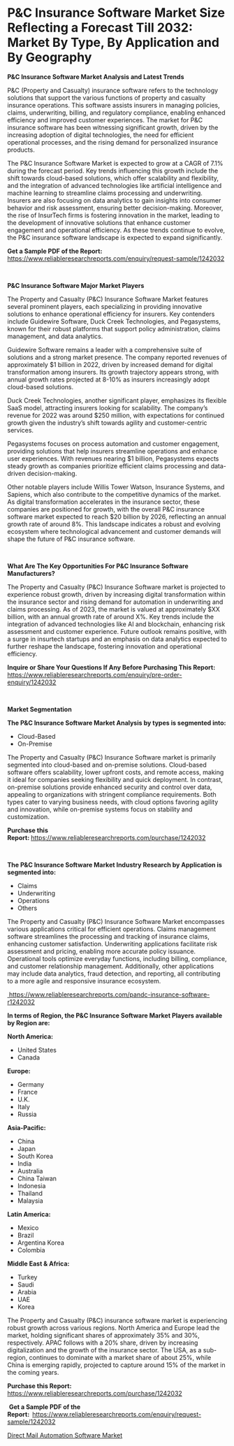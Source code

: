 <p><h1>P&C Insurance Software Market Size Reflecting a Forecast Till 2032: Market By Type, By Application and By Geography</h1></p><p><strong>P&C Insurance Software Market Analysis and Latest Trends</strong></p>
<p><p>P&C (Property and Casualty) insurance software refers to the technology solutions that support the various functions of property and casualty insurance operations. This software assists insurers in managing policies, claims, underwriting, billing, and regulatory compliance, enabling enhanced efficiency and improved customer experiences. The market for P&C insurance software has been witnessing significant growth, driven by the increasing adoption of digital technologies, the need for efficient operational processes, and the rising demand for personalized insurance products.</p><p>The P&C Insurance Software Market is expected to grow at a CAGR of 7.1% during the forecast period. Key trends influencing this growth include the shift towards cloud-based solutions, which offer scalability and flexibility, and the integration of advanced technologies like artificial intelligence and machine learning to streamline claims processing and underwriting. Insurers are also focusing on data analytics to gain insights into consumer behavior and risk assessment, ensuring better decision-making. Moreover, the rise of InsurTech firms is fostering innovation in the market, leading to the development of innovative solutions that enhance customer engagement and operational efficiency. As these trends continue to evolve, the P&C insurance software landscape is expected to expand significantly.</p></p>
<p><strong>Get a Sample PDF of the Report:&nbsp;</strong> <a href="https://www.reliableresearchreports.com/enquiry/request-sample/1242032?utm_campaign=2243&utm_medium=2&utm_source=Github&utm_content=ia&utm_term=10032025&utm_id=pc-insurance-software">https://www.reliableresearchreports.com/enquiry/request-sample/1242032</a></p>
<p>&nbsp;</p>
<p><strong>P&C Insurance Software Major Market Players</strong></p>
<p><p>The Property and Casualty (P&C) Insurance Software Market features several prominent players, each specializing in providing innovative solutions to enhance operational efficiency for insurers. Key contenders include Guidewire Software, Duck Creek Technologies, and Pegasystems, known for their robust platforms that support policy administration, claims management, and data analytics.</p><p>Guidewire Software remains a leader with a comprehensive suite of solutions and a strong market presence. The company reported revenues of approximately $1 billion in 2022, driven by increased demand for digital transformation among insurers. Its growth trajectory appears strong, with annual growth rates projected at 8-10% as insurers increasingly adopt cloud-based solutions.</p><p>Duck Creek Technologies, another significant player, emphasizes its flexible SaaS model, attracting insurers looking for scalability. The company’s revenue for 2022 was around $250 million, with expectations for continued growth given the industry’s shift towards agility and customer-centric services.</p><p>Pegasystems focuses on process automation and customer engagement, providing solutions that help insurers streamline operations and enhance user experiences. With revenues nearing $1 billion, Pegasystems expects steady growth as companies prioritize efficient claims processing and data-driven decision-making.</p><p>Other notable players include Willis Tower Watson, Insurance Systems, and Sapiens, which also contribute to the competitive dynamics of the market. As digital transformation accelerates in the insurance sector, these companies are positioned for growth, with the overall P&C insurance software market expected to reach $20 billion by 2026, reflecting an annual growth rate of around 8%. This landscape indicates a robust and evolving ecosystem where technological advancement and customer demands will shape the future of P&C insurance software.</p></p>
<p>&nbsp;</p>
<p><strong>What Are The Key Opportunities For P&C Insurance Software Manufacturers?</strong></p>
<p><p>The Property and Casualty (P&C) Insurance Software market is projected to experience robust growth, driven by increasing digital transformation within the insurance sector and rising demand for automation in underwriting and claims processing. As of 2023, the market is valued at approximately $XX billion, with an annual growth rate of around X%. Key trends include the integration of advanced technologies like AI and blockchain, enhancing risk assessment and customer experience. Future outlook remains positive, with a surge in insurtech startups and an emphasis on data analytics expected to further reshape the landscape, fostering innovation and operational efficiency.</p></p>
<p><strong>Inquire or Share Your Questions If Any Before Purchasing This Report:</strong> <a href="https://www.reliableresearchreports.com/enquiry/pre-order-enquiry/1242032?utm_campaign=2243&utm_medium=2&utm_source=Github&utm_content=ia&utm_term=10032025&utm_id=pc-insurance-software">https://www.reliableresearchreports.com/enquiry/pre-order-enquiry/1242032</a></p>
<p>&nbsp;</p>
<p><strong>Market Segmentation</strong></p>
<p><strong>The P&C Insurance Software Market Analysis by types is segmented into:</strong></p>
<p><ul><li>Cloud-Based</li><li>On-Premise</li></ul></p>
<p><p>The Property and Casualty (P&C) Insurance Software market is primarily segmented into cloud-based and on-premise solutions. Cloud-based software offers scalability, lower upfront costs, and remote access, making it ideal for companies seeking flexibility and quick deployment. In contrast, on-premise solutions provide enhanced security and control over data, appealing to organizations with stringent compliance requirements. Both types cater to varying business needs, with cloud options favoring agility and innovation, while on-premise systems focus on stability and customization.</p></p>
<p><strong>Purchase this Report:&nbsp;</strong><a href="https://www.reliableresearchreports.com/purchase/1242032?utm_campaign=2243&utm_medium=2&utm_source=Github&utm_content=ia&utm_term=10032025&utm_id=pc-insurance-software">https://www.reliableresearchreports.com/purchase/1242032</a></p>
<p>&nbsp;</p>
<p><strong>The P&C Insurance Software Market Industry Research by Application is segmented into:</strong></p>
<p><ul><li>Claims</li><li>Underwriting</li><li>Operations</li><li>Others</li></ul></p>
<p><p>The Property and Casualty (P&C) Insurance Software Market encompasses various applications critical for efficient operations. Claims management software streamlines the processing and tracking of insurance claims, enhancing customer satisfaction. Underwriting applications facilitate risk assessment and pricing, enabling more accurate policy issuance. Operational tools optimize everyday functions, including billing, compliance, and customer relationship management. Additionally, other applications may include data analytics, fraud detection, and reporting, all contributing to a more agile and responsive insurance ecosystem.</p></p>
<p><a href="https://www.reliableresearchreports.com/pandc-insurance-software-r1242032?utm_campaign=2243&utm_medium=2&utm_source=Github&utm_content=ia&utm_term=10032025&utm_id=pc-insurance-software">&nbsp;https://www.reliableresearchreports.com/pandc-insurance-software-r1242032</a></p>
<p><strong>In terms of Region, the P&C Insurance Software Market Players available by Region are:</strong></p>
<p>
    <p> <strong> North America: </strong>
        <ul>
            <li>United States</li>
            <li>Canada</li>
        </ul>
        </p> 
    <p> <strong> Europe: </strong>
        <ul>
            <li>Germany</li>
            <li>France</li>
            <li>U.K.</li>
            <li>Italy</li>
            <li>Russia</li>
        </ul>
        </p> 
    <p> <strong> Asia-Pacific: </strong>
        <ul>
            <li>China</li>
            <li>Japan</li>
            <li>South Korea</li>
            <li>India</li>
            <li>Australia</li>
            <li>China Taiwan</li>
            <li>Indonesia</li>
            <li>Thailand</li>
            <li>Malaysia</li>
        </ul>
        </p> 
    <p> <strong> Latin America: </strong>
        <ul>
            <li>Mexico</li>
            <li>Brazil</li>
            <li>Argentina Korea</li>
            <li>Colombia</li>
        </ul>
        </p> 
    <p> <strong> Middle East & Africa: </strong>
        <ul>
            <li>Turkey</li>
            <li>Saudi</li>
            <li>Arabia</li>
            <li>UAE</li>
            <li>Korea</li>
        </ul>
    </p>
    </p>
<p><p>The Property and Casualty (P&C) insurance software market is experiencing robust growth across various regions. North America and Europe lead the market, holding significant shares of approximately 35% and 30%, respectively. APAC follows with a 20% share, driven by increasing digitalization and the growth of the insurance sector. The USA, as a sub-region, continues to dominate with a market share of about 25%, while China is emerging rapidly, projected to capture around 15% of the market in the coming years.</p></p>
<p><strong>Purchase this Report: </strong><a href="https://www.reliableresearchreports.com/purchase/1242032?utm_campaign=2243&utm_medium=2&utm_source=Github&utm_content=ia&utm_term=10032025&utm_id=pc-insurance-software">https://www.reliableresearchreports.com/purchase/1242032</a></p>
<p>&nbsp;<strong>Get a Sample PDF of the Report:&nbsp;&nbsp;</strong><a href="https://www.reliableresearchreports.com/enquiry/request-sample/1242032?utm_campaign=2243&utm_medium=2&utm_source=Github&utm_content=ia&utm_term=10032025&utm_id=pc-insurance-software">https://www.reliableresearchreports.com/enquiry/request-sample/1242032</a></p>
<p><strong></strong></p>
<p><p><a href="https://github.com/jerhoskinson197676/Market-Research-Report-List-1/blob/main/direct-mail-automation-software-market.md?utm_campaign=2243&utm_medium=2&utm_source=Github&utm_content=ia&utm_term=10032025&utm_id=pc-insurance-software">Direct Mail Automation Software Market</a></p></p>